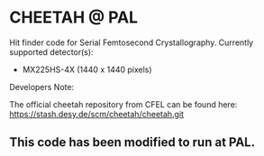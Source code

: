 # CHEETAH @ PAL

Hit finder code for Serial Femtosecond Crystallography. Currently supported detector(s):

* MX225HS-4X (1440 x 1440 pixels)

Developers Note:

The official cheetah repository from CFEL can be found here:
<https://stash.desy.de/scm/cheetah/cheetah.git>

This code has been modified to run at PAL.
------

